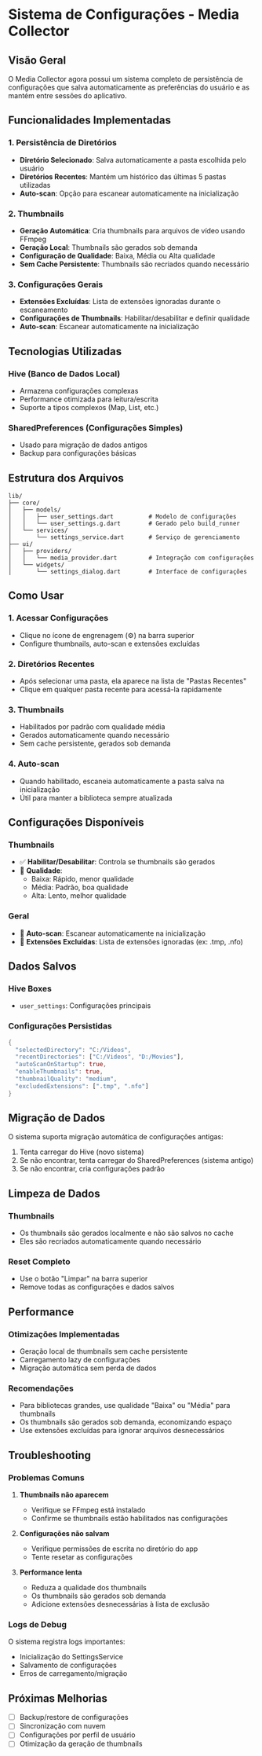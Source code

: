 # Sistema de Configurações - Media Collector

## Visão Geral

O Media Collector agora possui um sistema completo de persistência de configurações que salva automaticamente as preferências do usuário e as mantém entre sessões do aplicativo.

## Funcionalidades Implementadas

### 1. **Persistência de Diretórios**
- **Diretório Selecionado**: Salva automaticamente a pasta escolhida pelo usuário
- **Diretórios Recentes**: Mantém um histórico das últimas 5 pastas utilizadas
- **Auto-scan**: Opção para escanear automaticamente na inicialização

### 2. **Thumbnails**
- **Geração Automática**: Cria thumbnails para arquivos de vídeo usando FFmpeg
- **Geração Local**: Thumbnails são gerados sob demanda
- **Configuração de Qualidade**: Baixa, Média ou Alta qualidade
- **Sem Cache Persistente**: Thumbnails são recriados quando necessário

### 3. **Configurações Gerais**
- **Extensões Excluídas**: Lista de extensões ignoradas durante o escaneamento
- **Configurações de Thumbnails**: Habilitar/desabilitar e definir qualidade
- **Auto-scan**: Escanear automaticamente na inicialização

## Tecnologias Utilizadas

### **Hive** (Banco de Dados Local)
- Armazena configurações complexas
- Performance otimizada para leitura/escrita
- Suporte a tipos complexos (Map, List, etc.)

### **SharedPreferences** (Configurações Simples)
- Usado para migração de dados antigos
- Backup para configurações básicas

## Estrutura dos Arquivos

```
lib/
├── core/
│   ├── models/
│   │   ├── user_settings.dart          # Modelo de configurações
│   │   └── user_settings.g.dart        # Gerado pelo build_runner
│   └── services/
│       └── settings_service.dart       # Serviço de gerenciamento
├── ui/
│   ├── providers/
│   │   └── media_provider.dart         # Integração com configurações
│   └── widgets/
│       └── settings_dialog.dart        # Interface de configurações
```

## Como Usar

### 1. **Acessar Configurações**
- Clique no ícone de engrenagem (⚙️) na barra superior
- Configure thumbnails, auto-scan e extensões excluídas

### 2. **Diretórios Recentes**
- Após selecionar uma pasta, ela aparece na lista de "Pastas Recentes"
- Clique em qualquer pasta recente para acessá-la rapidamente

### 3. **Thumbnails**
- Habilitados por padrão com qualidade média
- Gerados automaticamente quando necessário
- Sem cache persistente, gerados sob demanda

### 4. **Auto-scan**
- Quando habilitado, escaneia automaticamente a pasta salva na inicialização
- Útil para manter a biblioteca sempre atualizada

## Configurações Disponíveis

### **Thumbnails**
- ✅ **Habilitar/Desabilitar**: Controla se thumbnails são gerados
- 🎨 **Qualidade**: 
  - Baixa: Rápido, menor qualidade
  - Média: Padrão, boa qualidade
  - Alta: Lento, melhor qualidade

### **Geral**
- 🔄 **Auto-scan**: Escanear automaticamente na inicialização
- 🚫 **Extensões Excluídas**: Lista de extensões ignoradas (ex: .tmp, .nfo)

## Dados Salvos

### **Hive Boxes**
- `user_settings`: Configurações principais

### **Configurações Persistidas**
```dart
{
  "selectedDirectory": "C:/Videos",
  "recentDirectories": ["C:/Videos", "D:/Movies"],
  "autoScanOnStartup": true,
  "enableThumbnails": true,
  "thumbnailQuality": "medium",
  "excludedExtensions": [".tmp", ".nfo"]
}
```

## Migração de Dados

O sistema suporta migração automática de configurações antigas:
1. Tenta carregar do Hive (novo sistema)
2. Se não encontrar, tenta carregar do SharedPreferences (sistema antigo)
3. Se não encontrar, cria configurações padrão

## Limpeza de Dados

### **Thumbnails**
- Os thumbnails são gerados localmente e não são salvos no cache
- Eles são recriados automaticamente quando necessário

### **Reset Completo**
- Use o botão "Limpar" na barra superior
- Remove todas as configurações e dados salvos

## Performance

### **Otimizações Implementadas**
- Geração local de thumbnails sem cache persistente
- Carregamento lazy de configurações
- Migração automática sem perda de dados

### **Recomendações**
- Para bibliotecas grandes, use qualidade "Baixa" ou "Média" para thumbnails
- Os thumbnails são gerados sob demanda, economizando espaço
- Use extensões excluídas para ignorar arquivos desnecessários

## Troubleshooting

### **Problemas Comuns**

1. **Thumbnails não aparecem**
   - Verifique se FFmpeg está instalado
   - Confirme se thumbnails estão habilitados nas configurações

2. **Configurações não salvam**
   - Verifique permissões de escrita no diretório do app
   - Tente resetar as configurações

3. **Performance lenta**
   - Reduza a qualidade dos thumbnails
   - Os thumbnails são gerados sob demanda
   - Adicione extensões desnecessárias à lista de exclusão

### **Logs de Debug**
O sistema registra logs importantes:
- Inicialização do SettingsService
- Salvamento de configurações
- Erros de carregamento/migração

## Próximas Melhorias

- [ ] Backup/restore de configurações
- [ ] Sincronização com nuvem
- [ ] Configurações por perfil de usuário
- [ ] Otimização da geração de thumbnails